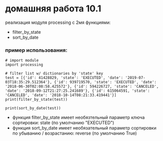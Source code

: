 # домашняя работа 10.1
реализация модуля processing c 2мя функциями:
- filter_by_state
- sort_by_date

### пример использования:
```
# import module
import processing 

# filter list w/ dictionaries by 'state' key
test = [{'id': 41428829, 'state': 'EXECUTED', 'date': '2019-07-03T18:35:29.512364'}, {'id': 939719570, 'state': 'EXECUTED', 'date': '2018-06-30T02:08:58.425572'}, {'id': 594226727, 'state': 'CANCELED', 'date': '2018-09-12T21:27:25.241689'}, {'id': 615064591, 'state': 'CANCELED', 'date': '2018-10-14T08:21:33.419441'}]
print(filter_by_state(test))

print(sort_by_date(test))
```
- функция filter_by_state имеет необязтельный параметр ключа сортировки: state (по умолчанию "EXECUTED")
- функция sort_by_date имеет необязательный параметр сортировки по убыванию / возрастанию: reverse (по умолчанию True)


